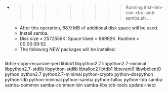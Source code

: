 * >>>>>>>>> Running inst-min-con-xtra-smb-samba.sh ...
  * After this operation, 68.9 MB of additional disk space will be used.
  * Install samba.
  * Disk size = 2572556K. Space Used = 96992K. Runtime = 00:00:00:52.
  * The following NEW packages will be installed:
  ```bash
libfile-copy-recursive-perl libldb1 libpython2.7 libpython2.7-minimal libpython2.7-stdlib
libpython-stdlib libtalloc2 libtdb1 libtevent0 libwbclient0
python python2.7 python2.7-minimal python-crypto python-dnspython
python-ldb python-minimal python-samba python-talloc python-tdb
samba samba-common samba-common-bin samba-libs tdb-tools
update-inetd
  ```
